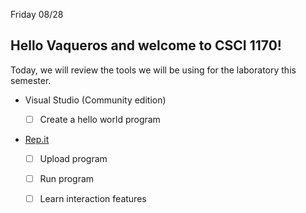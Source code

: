 
Friday 08/28

## Hello Vaqueros and welcome to CSCI 1170! 

Today, we will review the tools we will be using for the laboratory this semester. 

- Visual Studio (Community edition) 
  
     - [ ] Create a hello world program
 

- [Rep.it](https://repl.it)

     - [ ] Upload program
     - [ ] Run program 
     - [ ] Learn interaction features

